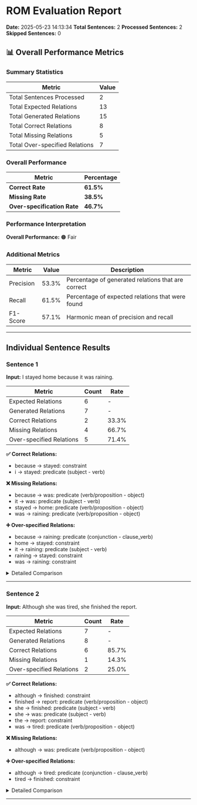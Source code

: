# ROM Evaluation Report

**Date:** 2025-05-23 14:13:34
**Total Sentences:** 2
**Processed Sentences:** 2
**Skipped Sentences:** 0

## 📊 Overall Performance Metrics

### Summary Statistics
| Metric | Value |
|--------|-------|
| Total Sentences Processed | 2 |
| Total Expected Relations | 13 |
| Total Generated Relations | 15 |
| Total Correct Relations | 8 |
| Total Missing Relations | 5 |
| Total Over-specified Relations | 7 |

### Overall Performance
| Metric | Percentage |
|--------|------------|
| **Correct Rate** | **61.5%** |
| **Missing Rate** | **38.5%** |
| **Over-specification Rate** | **46.7%** |

### Performance Interpretation
**Overall Performance:** 🟠 Fair

### Additional Metrics
| Metric | Value | Description |
|--------|-------|-------------|
| Precision | 53.3% | Percentage of generated relations that are correct |
| Recall | 61.5% | Percentage of expected relations that were found |
| F1-Score | 57.1% | Harmonic mean of precision and recall |

---

## Individual Sentence Results

### Sentence 1
**Input:** I stayed home because it was raining.

| Metric | Count | Rate |
|--------|-------|------|
| Expected Relations | 6 | - |
| Generated Relations | 7 | - |
| Correct Relations | 2 | 33.3% |
| Missing Relations | 4 | 66.7% |
| Over-specified Relations | 5 | 71.4% |

**✅ Correct Relations:**
- because → stayed: constraint
- i → stayed: predicate (subject - verb)

**❌ Missing Relations:**
- because → was: predicate (verb/proposition - object)
- it → was: predicate (subject - verb)
- stayed → home: predicate (verb/proposition - object)
- was → raining: predicate (verb/proposition - object)

**➕ Over-specified Relations:**
- because → raining: predicate (conjunction - clause_verb)
- home → stayed: constraint
- it → raining: predicate (subject - verb)
- raining → stayed: constraint
- was → raining: constraint

<details>
<summary>Detailed Comparison</summary>

**Expected Relations:**
- because → stayed: constraint
- because → was: predicate (verb/proposition - object)
- i → stayed: predicate (subject - verb)
- it → was: predicate (subject - verb)
- stayed → home: predicate (verb/proposition - object)
- was → raining: predicate (verb/proposition - object)

**Generated Relations:**
- I → stayed: Predicate (Subject - Verb) (UD: nsubj)
- because → raining: Predicate (Conjunction - Clause_Verb) (UD: mark→verb_of_advcl (mark))
- because → stayed: Constraint (UD: mark→main_verb (mark))
- home → stayed: Constraint (UD: advmod)
- it → raining: Predicate (Subject - Verb) (UD: nsubj)
- raining → stayed: Constraint (UD: advcl)
- was → raining: Constraint (UD: aux)

</details>

---

### Sentence 2
**Input:** Although she was tired, she finished the report.

| Metric | Count | Rate |
|--------|-------|------|
| Expected Relations | 7 | - |
| Generated Relations | 8 | - |
| Correct Relations | 6 | 85.7% |
| Missing Relations | 1 | 14.3% |
| Over-specified Relations | 2 | 25.0% |

**✅ Correct Relations:**
- although → finished: constraint
- finished → report: predicate (verb/proposition - object)
- she → finished: predicate (subject - verb)
- she → was: predicate (subject - verb)
- the → report: constraint
- was → tired: predicate (verb/proposition - object)

**❌ Missing Relations:**
- although → was: predicate (verb/proposition - object)

**➕ Over-specified Relations:**
- although → tired: predicate (conjunction - clause_verb)
- tired → finished: constraint

<details>
<summary>Detailed Comparison</summary>

**Expected Relations:**
- although → finished: constraint
- although → was: predicate (verb/proposition - object)
- finished → report: predicate (verb/proposition - object)
- she → finished: predicate (subject - verb)
- she → was: predicate (subject - verb)
- the → report: constraint
- was → tired: predicate (verb/proposition - object)

**Generated Relations:**
- Although → finished: Constraint (UD: mark→main_verb (mark))
- Although → tired: Predicate (Conjunction - Clause_Verb) (UD: mark→verb_of_advcl (mark))
- finished → report: Predicate (Verb/Proposition - Object) (UD: obj)
- she → finished: Predicate (Subject - Verb) (UD: nsubj)
- she → was: Predicate (Subject - Verb) (UD: nsubj→cop)
- the → report: Constraint (UD: det)
- tired → finished: Constraint (UD: advcl)
- was → tired: Predicate (Verb/Proposition - Object) (UD: cop→pred_complement)

</details>

---
